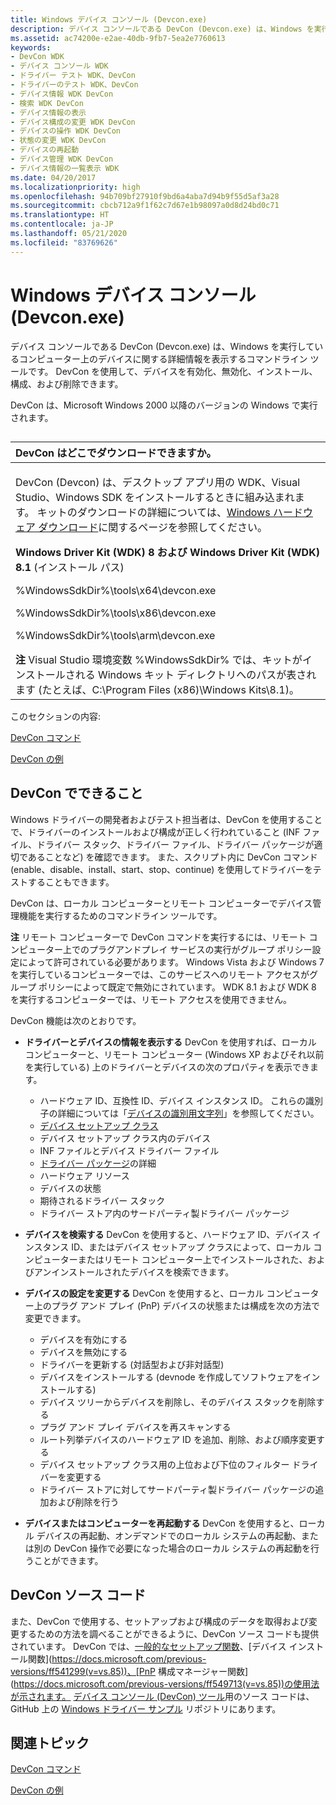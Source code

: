 ```yaml
---
title: Windows デバイス コンソール (Devcon.exe)
description: デバイス コンソールである DevCon (Devcon.exe) は、Windows を実行しているコンピューター上のデバイスに関する詳細情報を表示するコマンドライン ツールです。
ms.assetid: ac74200e-e2ae-40db-9fb7-5ea2e7760613
keywords:
- DevCon WDK
- デバイス コンソール WDK
- ドライバー テスト WDK、DevCon
- ドライバーのテスト WDK、DevCon
- デバイス情報 WDK DevCon
- 検索 WDK DevCon
- デバイス情報の表示
- デバイス構成の変更 WDK DevCon
- デバイスの操作 WDK DevCon
- 状態の変更 WDK DevCon
- デバイスの再起動
- デバイス管理 WDK DevCon
- デバイス情報の一覧表示 WDK
ms.date: 04/20/2017
ms.localizationpriority: high
ms.openlocfilehash: 94b709bf27910f9bd6a4aba7d94b9f55d5af3a28
ms.sourcegitcommit: cbcb712a9f1f62c7d67e1b98097a0d8d24bd0c71
ms.translationtype: HT
ms.contentlocale: ja-JP
ms.lasthandoff: 05/21/2020
ms.locfileid: "83769626"
---
```

# <a name="windows-device-console-devconexe"></a>Windows デバイス コンソール (Devcon.exe)


デバイス コンソールである DevCon (Devcon.exe) は、Windows を実行しているコンピューター上のデバイスに関する詳細情報を表示するコマンドライン ツールです。 DevCon を使用して、デバイスを有効化、無効化、インストール、構成、および削除できます。

DevCon は、Microsoft Windows 2000 以降のバージョンの Windows で実行されます。

## <span id="ddk_devcon_tools"></span><span id="DDK_DEVCON_TOOLS"></span>


<table>
<colgroup>
<col width="100%" />
</colgroup>
<thead>
<tr class="header">
<th align="left">DevCon はどこでダウンロードできますか。</th>
</tr>
</thead>
<tbody>
<tr class="odd">
<td align="left"><p>DevCon (Devcon) は、デスクトップ アプリ用の WDK、Visual Studio、Windows SDK をインストールするときに組み込まれます。 キットのダウンロードの詳細については、<a href="https://docs.microsoft.com/windows-hardware/drivers/download-the-wdk" data-raw-source="[Windows Hardware Downloads](https://docs.microsoft.com/windows-hardware/drivers/download-the-wdk)">Windows ハードウェア ダウンロード</a>に関するページを参照してください。</p>
<p><strong>Windows Driver Kit (WDK) 8 および Windows Driver Kit (WDK) 8.1</strong> (インストール パス)</p>
<p>%WindowsSdkDir%\tools\x64\devcon.exe</p>
<p>%WindowsSdkDir%\tools\x86\devcon.exe</p>
<p>%WindowsSdkDir%\tools\arm\devcon.exe</p>
<div class="alert">
<strong>注</strong> Visual Studio 環境変数 %WindowsSdkDir% では、キットがインストールされる Windows キット ディレクトリへのパスが表されます (たとえば、C:\Program Files (x86)\Windows Kits\8.1)。
</div>
<div>
 
</div></td>
</tr>
</tbody>
</table>

 

このセクションの内容:

[DevCon コマンド](devcon-general-commands.md)

[DevCon の例](devcon-examples.md)

## <a name="span-idwhat_you_can_do_with_devconspanspan-idwhat_you_can_do_with_devconspanspan-idwhat_you_can_do_with_devconspanwhat-you-can-do-with-devcon"></a><span id="What_you_can_do_with_DevCon"></span><span id="what_you_can_do_with_devcon"></span><span id="WHAT_YOU_CAN_DO_WITH_DEVCON"></span>DevCon でできること


Windows ドライバーの開発者およびテスト担当者は、DevCon を使用することで、ドライバーのインストールおよび構成が正しく行われていること (INF ファイル、ドライバー スタック、ドライバー ファイル、ドライバー パッケージが適切であることなど) を確認できます。 また、スクリプト内に DevCon コマンド (enable、disable、install、start、stop、continue) を使用してドライバーをテストすることもできます。

DevCon は、ローカル コンピューターとリモート コンピューターでデバイス管理機能を実行するためのコマンドライン ツールです。

**注**  リモート コンピューターで DevCon コマンドを実行するには、リモート コンピューター上でのプラグアンドプレイ サービスの実行がグループ ポリシー設定によって許可されている必要があります。 Windows Vista および Windows 7 を実行しているコンピューターでは、このサービスへのリモート アクセスがグループ ポリシーによって既定で無効にされています。 WDK 8.1 および WDK 8 を実行するコンピューターでは、リモート アクセスを使用できません。

 

DevCon 機能は次のとおりです。

-   **ドライバーとデバイスの情報を表示する** DevCon を使用すれば、ローカル コンピューターと、リモート コンピューター (Windows XP およびそれ以前を実行している) 上のドライバーとデバイスの次のプロパティを表示できます。
    -   ハードウェア ID、互換性 ID、デバイス インスタンス ID。 これらの識別子の詳細については「[デバイスの識別用文字列](https://docs.microsoft.com/windows-hardware/drivers/install/device-identification-strings)」を参照してください。
    -   [デバイス セットアップ クラス](https://docs.microsoft.com/windows-hardware/drivers/install/device-setup-classes)
    -   デバイス セットアップ クラス内のデバイス
    -   INF ファイルとデバイス ドライバー ファイル
    -   [ドライバー パッケージ](https://docs.microsoft.com/windows-hardware/drivers/install/components-of-a-driver-package)の詳細
    -   ハードウェア リソース
    -   デバイスの状態
    -   期待されるドライバー スタック
    -   ドライバー ストア内のサードパーティ製ドライバー パッケージ
-   **デバイスを検索する** DevCon を使用すると、ハードウェア ID、デバイス インスタンス ID、またはデバイス セットアップ クラスによって、ローカル コンピューターまたはリモート コンピューター上でインストールされた、およびアンインストールされたデバイスを検索できます。

-   **デバイスの設定を変更する** DevCon を使用すると、ローカル コンピューター上のプラグ アンド プレイ (PnP) デバイスの状態または構成を次の方法で変更できます。
    -   デバイスを有効にする
    -   デバイスを無効にする
    -   ドライバーを更新する (対話型および非対話型)
    -   デバイスをインストールする (devnode を作成してソフトウェアをインストールする)
    -   デバイス ツリーからデバイスを削除し、そのデバイス スタックを削除する
    -   プラグ アンド プレイ デバイスを再スキャンする
    -   ルート列挙デバイスのハードウェア ID を追加、削除、および順序変更する
    -   デバイス セットアップ クラス用の上位および下位のフィルター ドライバーを変更する
    -   ドライバー ストアに対してサードパーティ製ドライバー パッケージの追加および削除を行う
-   **デバイスまたはコンピューターを再起動する** DevCon を使用すると、ローカル デバイスの再起動、オンデマンドでのローカル システムの再起動、または別の DevCon 操作で必要になった場合のローカル システムの再起動を行うことができます。

## <a name="span-iddevcon_source_codespanspan-iddevcon_source_codespanspan-iddevcon_source_codespandevcon-source-code"></a><span id="DevCon_source_code"></span><span id="devcon_source_code"></span><span id="DEVCON_SOURCE_CODE"></span>DevCon ソース コード


また、DevCon で使用する、セットアップおよび構成のデータを取得および変更するための方法を調べることができるように、DevCon ソース コードも提供されています。 DevCon では、[一般的なセットアップ関数](https://docs.microsoft.com/previous-versions/ff544985(v=vs.85))、[デバイス インストール関数](https://docs.microsoft.com/previous-versions/ff541299(v=vs.85))、[PnP 構成マネージャー関数](https://docs.microsoft.com/previous-versions/ff549713(v=vs.85))の使用法が示されます。 [デバイス コンソール (DevCon) ツール](https://github.com/Microsoft/Windows-driver-samples/tree/master/setup/devcon)用のソース コードは、GitHub 上の [Windows ドライバー サンプル](https://github.com/Microsoft/Windows-driver-samples) リポジトリにあります。

## <a name="span-idrelated_topicsspanrelated-topics"></a><span id="related_topics"></span>関連トピック


[DevCon コマンド](devcon-general-commands.md)

[DevCon の例](devcon-examples.md)

 

 






